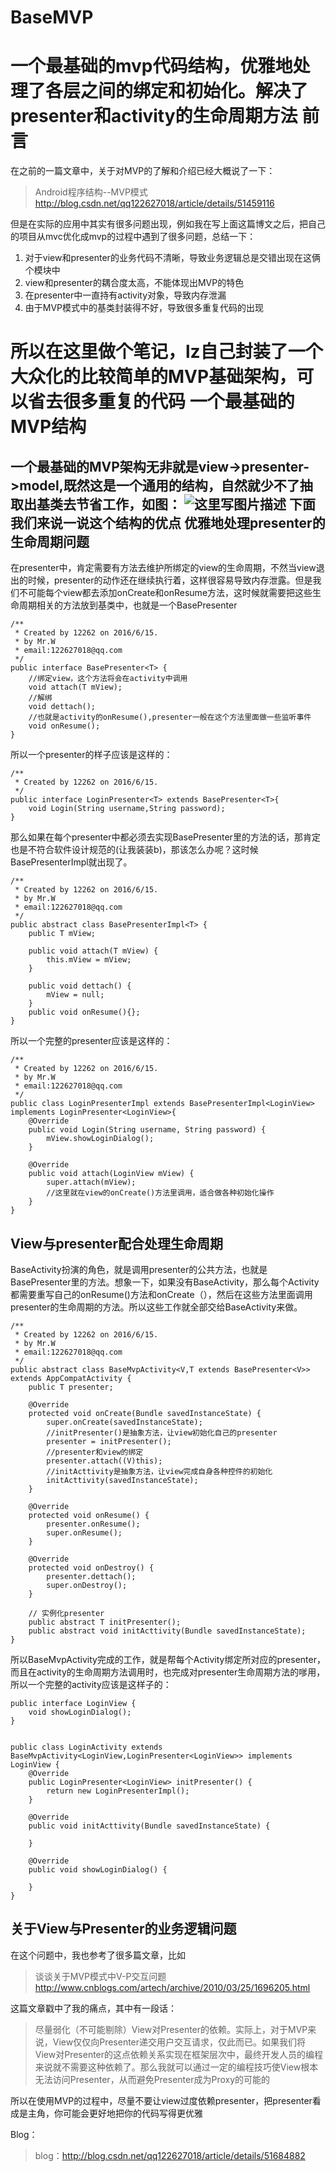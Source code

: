 # BaseMVP
一个最基础的mvp代码结构，优雅地处理了各层之间的绑定和初始化。解决了presenter和activity的生命周期方法
前言
===================
在之前的一篇文章中，关于对MVP的了解和介绍已经大概说了一下：
>Android程序结构--MVP模式
> http://blog.csdn.net/qq122627018/article/details/51459116

但是在实际的应用中其实有很多问题出现，例如我在写上面这篇博文之后，把自己的项目从mvc优化成mvp的过程中遇到了很多问题，总结一下：

 1. 对于view和presenter的业务代码不清晰，导致业务逻辑总是交错出现在这俩个模块中
 2. view和presenter的耦合度太高，不能体现出MVP的特色
 3. 在presenter中一直持有activity对象，导致内存泄漏
 4. 由于MVP模式中的基类封装得不好，导致很多重复代码的出现
 
所以在这里做个笔记，lz自己封装了一个大众化的比较简单的MVP基础架构，可以省去很多重复的代码
一个最基础的MVP结构
=================
一个最基础的MVP架构无非就是view->presenter->model,既然这是一个通用的结构，自然就少不了抽取出基类去节省工作，如图：
![这里写图片描述](http://img.blog.csdn.net/20160615195600232)
下面我们来说一说这个结构的优点
优雅地处理presenter的生命周期问题
---------------------------------
在presenter中，肯定需要有方法去维护所绑定的view的生命周期，不然当view退出的时候，presenter的动作还在继续执行着，这样很容易导致内存泄露。但是我们不可能每个view都去添加onCreate和onResume方法，这时候就需要把这些生命周期相关的方法放到基类中，也就是一个BasePresenter

```
/**
 * Created by 12262 on 2016/6/15.
 * by Mr.W
 * email:122627018@qq.com
 */
public interface BasePresenter<T> {
    //绑定view，这个方法将会在activity中调用
    void attach(T mView);
    //解绑
    void dettach();
    //也就是activity的onResume(),presenter一般在这个方法里面做一些监听事件
    void onResume();
}
```
所以一个presenter的样子应该是这样的：

```
/**
 * Created by 12262 on 2016/6/15.
 */
public interface LoginPresenter<T> extends BasePresenter<T>{
    void Login(String username,String password);
}
```
那么如果在每个presenter中都必须去实现BasePresenter里的方法的话，那肯定也是不符合软件设计规范的(让我装装b)，那该怎么办呢？这时候BasePresenterImpl就出现了。
```
/**
 * Created by 12262 on 2016/6/15.
 * by Mr.W
 * email:122627018@qq.com
 */
public abstract class BasePresenterImpl<T> {
    public T mView;

    public void attach(T mView) {
        this.mView = mView;
    }

    public void dettach() {
        mView = null;
    }
    public void onResume(){};
}
```



所以一个完整的presenter应该是这样的：
```
/**
 * Created by 12262 on 2016/6/15.
 * by Mr.W
 * email:122627018@qq.com
 */
public class LoginPresenterImpl extends BasePresenterImpl<LoginView> implements LoginPresenter<LoginView>{
    @Override
    public void Login(String username, String password) {
        mView.showLoginDialog();
    }

    @Override
    public void attach(LoginView mView) {
        super.attach(mView);
        //这里就在view的onCreate()方法里调用，适合做各种初始化操作
    }
}
```

View与presenter配合处理生命周期
------------------------
BaseActivity扮演的角色，就是调用presenter的公共方法，也就是BasePresenter里的方法。想象一下，如果没有BaseActivity，那么每个Activity都需要重写自己的onResume()方法和onCreate（），然后在这些方法里面调用presenter的生命周期的方法。所以这些工作就全部交给BaseActivity来做。
```
/**
 * Created by 12262 on 2016/6/15.
 * by Mr.W
 * email:122627018@qq.com
 */
public abstract class BaseMvpActivity<V,T extends BasePresenter<V>> extends AppCompatActivity {
    public T presenter;

    @Override
    protected void onCreate(Bundle savedInstanceState) {
        super.onCreate(savedInstanceState);
        //initPresenter()是抽象方法，让view初始化自己的presenter
        presenter = initPresenter();
        //presenter和view的绑定
        presenter.attach((V)this);
        //initActtivity是抽象方法，让view完成自身各种控件的初始化
        initActtivity(savedInstanceState);
    }

    @Override
    protected void onResume() {
        presenter.onResume();
        super.onResume();
    }

    @Override
    protected void onDestroy() {
        presenter.dettach();
        super.onDestroy();
    }

    // 实例化presenter
    public abstract T initPresenter();
    public abstract void initActtivity(Bundle savedInstanceState);
}
```
所以BaseMvpActivity完成的工作，就是帮每个Activity绑定所对应的presenter，而且在activity的生命周期方法调用时，也完成对presenter生命周期方法的嗲用，所以一个完整的activity应该是这样子的：

```
public interface LoginView {
    void showLoginDialog();
}
```

```

public class LoginActivity extends BaseMvpActivity<LoginView,LoginPresenter<LoginView>> implements LoginView {
    @Override
    public LoginPresenter<LoginView> initPresenter() {
        return new LoginPresenterImpl();
    }

    @Override
    public void initActtivity(Bundle savedInstanceState) {

    }

    @Override
    public void showLoginDialog() {
        
    }
}
```

关于View与Presenter的业务逻辑问题
------------------------------
在这个问题中，我也参考了很多篇文章，比如

> 谈谈关于MVP模式中V-P交互问题
> http://www.cnblogs.com/artech/archive/2010/03/25/1696205.html

这篇文章戳中了我的痛点，其中有一段话：

> 尽量弱化（不可能剔除）View对Presenter的依赖。实际上，对于MVP来说，View仅仅向Presenter递交用户交互请求，仅此而已。如果我们将View对Presenter的这点依赖关系实现在框架层次中，最终开发人员的编程来说就不需要这种依赖了。那么我就可以通过一定的编程技巧使View根本无法访问Presenter，从而避免Presenter成为Proxy的可能的


所以在使用MVP的过程中，尽量不要让view过度依赖presenter，把presenter看成是主角，你可能会更好地把你的代码写得更优雅


Blog：

> blog：http://blog.csdn.net/qq122627018/article/details/51684882



